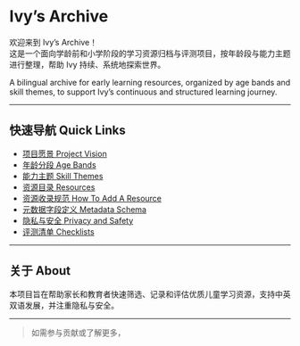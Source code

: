 # Ivy’s Archive

欢迎来到 Ivy’s Archive！  
这是一个面向学龄前和小学阶段的学习资源归档与评测项目，按年龄段与能力主题进行整理，帮助 Ivy 持续、系统地探索世界。

A bilingual archive for early learning resources, organized by age bands and skill themes, to support Ivy’s continuous and structured learning journey.

---

## 快速导航 Quick Links

- [项目愿景 Project Vision](README.md#项目愿景-project-vision)
- [年龄分段 Age Bands](README.md#年龄分段-age-bands)
- [能力主题 Skill Themes](README.md#能力主题-skill-themes)
- [资源目录 Resources](resources/)
- [资源收录规范 How To Add A Resource](README.md#资源收录规范-how-to-add-a-resource)
- [元数据字段定义 Metadata Schema](README.md#元数据字段定义-metadata-schema)
- [隐私与安全 Privacy and Safety](docs/safety-and-privacy.md)
- [评测清单 Checklists](templates/checklists.md)

---

## 关于 About

本项目旨在帮助家长和教育者快速筛选、记录和评估优质儿童学习资源，支持中英双语发展，并注重隐私与安全。

---

> 如需参与贡献或了解更多，